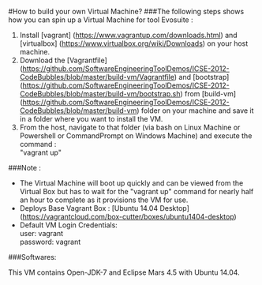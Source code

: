 #How to build your own Virtual Machine?
###The following steps shows how you can spin up a Virtual Machine for tool Evosuite :

1. Install [vagrant] (https://www.vagrantup.com/downloads.html) and [virtualbox] (https://www.virtualbox.org/wiki/Downloads) on your host machine.
2. Download the [Vagrantfile] (https://github.com/SoftwareEngineeringToolDemos/ICSE-2012-CodeBubbles/blob/master/build-vm/Vagrantfile) and [bootstrap] (https://github.com/SoftwareEngineeringToolDemos/ICSE-2012-CodeBubbles/blob/master/build-vm/bootstrap.sh) from [build-vm] (https://github.com/SoftwareEngineeringToolDemos/ICSE-2012-CodeBubbles/blob/master/build-vm) folder on your machine and save it in a folder where you want to install the VM.
3. From the host, navigate to that folder (via bash on Linux Machine or Powershell or CommandPrompt on Windows Machine) and execute the command :  
      "vagrant up"

###Note :
 -  The Virtual Machine will boot up quickly and can be viewed from the Virtual Box but has to wait for the "vagrant up" command for nearly half an hour to complete as it provisions the VM for use.
 -  Deploys Base Vagrant Box : [Ubuntu 14.04 Desktop] (https://vagrantcloud.com/box-cutter/boxes/ubuntu1404-desktop)
 -  Default VM Login Credentials:  
      user: vagrant  
      password: vagrant

###Softwares:

This VM contains Open-JDK-7 and Eclipse Mars 4.5 with Ubuntu 14.04.
